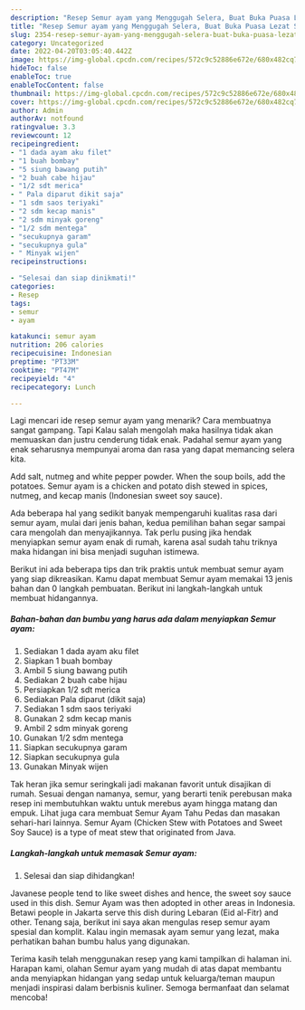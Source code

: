 ```yaml
---
description: "Resep Semur ayam yang Menggugah Selera, Buat Buka Puasa Lezat Sekali"
title: "Resep Semur ayam yang Menggugah Selera, Buat Buka Puasa Lezat Sekali"
slug: 2354-resep-semur-ayam-yang-menggugah-selera-buat-buka-puasa-lezat-sekali
category: Uncategorized
date: 2022-04-20T03:05:40.442Z
image: https://img-global.cpcdn.com/recipes/572c9c52886e672e/680x482cq70/semur-ayam-foto-resep-utama.jpg
hideToc: false
enableToc: true
enableTocContent: false
thumbnail: https://img-global.cpcdn.com/recipes/572c9c52886e672e/680x482cq70/semur-ayam-foto-resep-utama.jpg
cover: https://img-global.cpcdn.com/recipes/572c9c52886e672e/680x482cq70/semur-ayam-foto-resep-utama.jpg
author: Admin
authorAv: notfound
ratingvalue: 3.3
reviewcount: 12
recipeingredient:
- "1 dada ayam aku filet"
- "1 buah bombay"
- "5 siung bawang putih"
- "2 buah cabe hijau"
- "1/2 sdt merica"
- " Pala diparut dikit saja"
- "1 sdm saos teriyaki"
- "2 sdm kecap manis"
- "2 sdm minyak goreng"
- "1/2 sdm mentega"
- "secukupnya garam"
- "secukupnya gula"
- " Minyak wijen"
recipeinstructions:

- "Selesai dan siap dinikmati!"
categories:
- Resep
tags:
- semur
- ayam

katakunci: semur ayam 
nutrition: 206 calories
recipecuisine: Indonesian
preptime: "PT33M"
cooktime: "PT47M"
recipeyield: "4"
recipecategory: Lunch

---
```



Lagi mencari ide resep semur ayam yang menarik? Cara membuatnya sangat gampang. Tapi Kalau salah mengolah maka hasilnya tidak akan memuaskan dan justru cenderung tidak enak. Padahal semur ayam yang enak seharusnya mempunyai aroma dan rasa yang dapat memancing selera kita.


Add salt, nutmeg and white pepper powder. When the soup boils, add the potatoes. Semur ayam is a chicken and potato dish stewed in spices, nutmeg, and kecap manis (Indonesian sweet soy sauce).

Ada beberapa hal yang sedikit banyak mempengaruhi kualitas rasa dari semur ayam, mulai dari jenis bahan, kedua pemilihan bahan segar sampai cara mengolah dan menyajikannya. Tak perlu pusing jika hendak menyiapkan semur ayam enak di rumah, karena asal sudah tahu triknya maka hidangan ini bisa menjadi suguhan istimewa.


Berikut ini ada beberapa tips dan trik praktis untuk membuat semur ayam yang siap dikreasikan. Kamu dapat membuat Semur ayam memakai 13 jenis bahan dan 0 langkah pembuatan. Berikut ini langkah-langkah untuk membuat hidangannya.

<!--inarticleads1-->

##### Bahan-bahan dan bumbu yang harus ada dalam menyiapkan Semur ayam:

1. Sediakan 1 dada ayam aku filet
1. Siapkan 1 buah bombay
1. Ambil 5 siung bawang putih
1. Sediakan 2 buah cabe hijau
1. Persiapkan 1/2 sdt merica
1. Sediakan  Pala diparut (dikit saja)
1. Sediakan 1 sdm saos teriyaki
1. Gunakan 2 sdm kecap manis
1. Ambil 2 sdm minyak goreng
1. Gunakan 1/2 sdm mentega
1. Siapkan secukupnya garam
1. Siapkan secukupnya gula
1. Gunakan  Minyak wijen


Tak heran jika semur seringkali jadi makanan favorit untuk disajikan di rumah. Sesuai dengan namanya, semur, yang berarti tenik perebusan maka resep ini membutuhkan waktu untuk merebus ayam hingga matang dan empuk. Lihat juga cara membuat Semur Ayam Tahu Pedas dan masakan sehari-hari lainnya. Semur Ayam (Chicken Stew with Potatoes and Sweet Soy Sauce) is a type of meat stew that originated from Java. 

<!--inarticleads2-->

##### Langkah-langkah untuk memasak Semur ayam:


1. Selesai dan siap dihidangkan!

Javanese people tend to like sweet dishes and hence, the sweet soy sauce used in this dish. Semur Ayam was then adopted in other areas in Indonesia. Betawi people in Jakarta serve this dish during Lebaran (Eid al-Fitr) and other. Tenang saja, berikut ini saya akan mengulas resep semur ayam spesial dan komplit. Kalau ingin memasak ayam semur yang lezat, maka perhatikan bahan bumbu halus yang digunakan. 

Terima kasih telah menggunakan resep yang kami tampilkan di halaman ini. Harapan kami, olahan Semur ayam yang mudah di atas dapat membantu anda menyiapkan hidangan yang sedap untuk keluarga/teman maupun menjadi inspirasi dalam berbisnis kuliner. Semoga bermanfaat dan selamat mencoba!
